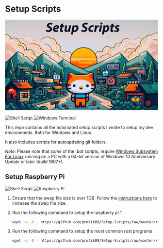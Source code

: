 # Setup Scripts

![alt text](https://github.com/protik09/Setup-Scripts/blob/master/assets/Github_Repo_Card_Setup_Scripts_final.jpg?raw=true "Setup-Scripts")

![Shell Script](https://img.shields.io/badge/shell_script-%23121011.svg?style=for-the-badge&logo=gnu-bash&logoColor=white) ![Windows Terminal](https://img.shields.io/badge/Windows%20Terminal-%234D4D4D.svg?style=for-the-badge&logo=windows-terminal&logoColor=white)

This repo contains all the automated setup scripts I wrote to setup my dev environments.
Both for Windows and Linux.

It also includes scripts for autoupdating git folders.

*Note:* Please note that *some* of the *.bat* scripts, require <a href="https://msdn.microsoft.com/en-us/commandline/wsl/install-win10">Windows Subsystem For Linux</a> running on a PC with a 64-bit version of Windows 10 Anniversary Update or later (build 1607+).

## Setup Raspberry Pi

![Shell Script](https://img.shields.io/badge/shell_script-%23121011.svg?style=for-the-badge&logo=gnu-bash&logoColor=white) ![Raspberry Pi](https://img.shields.io/badge/-RaspberryPi-C51A4A?style=for-the-badge&logo=Raspberry-Pi)

1. Ensure that the swap file size is over 1GB. Follow the  <a href="https://pimylifeup.com/raspberry-pi-swap-file/">instructions here</a> to increase the swap file size.

1. Run the following command to setup the raspberry pi 1

    ```bash
    wget -q -O - https://github.com/protik09/Setup-Scripts/raw/master/raspberrypi/raspi.sh | bash
    ```

1. Run the following command to setup the most common rust programs

    ```bash
    wget -q -O - https://github.com/protik09/Setup-Scripts/raw/master/raspberrypi/raspi_cargo.sh | bash

    ```
